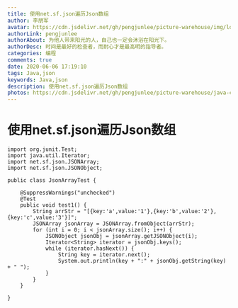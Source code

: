 ```yaml
---
title: 使用net.sf.json遍历Json数组
author: 李朋军
avatar: https://cdn.jsdelivr.net/gh/pengjunlee/picture-warehouse/img/logo.jpg
authorLink: pengjunlee
authorAbout: 为他人带来阳光的人，自己也一定会沐浴在阳光下。
authorDesc: 时间是最好的检查者，而耐心才是最高明的指导者。
categories: 编程
comments: true
date: 2020-06-06 17:19:10
tags: Java,json
keywords: Java,json
description: 使用net.sf.json遍历Json数组
photos: https://cdn.jsdelivr.net/gh/pengjunlee/picture-warehouse/java-core/jt.png
---
```

# 使用net.sf.json遍历Json数组

	import org.junit.Test;
	import java.util.Iterator;
	import net.sf.json.JSONArray;
	import net.sf.json.JSONObject;
	 
	public class JsonArrayTest {
	 
		@SuppressWarnings("unchecked")
		@Test
		public void test1() {
			String arrStr = "[{key:'a',value:'1'},{key:'b',value:'2'},{key:'c',value:'3'}]";
			JSONArray jsonArray = JSONArray.fromObject(arrStr);
			for (int i = 0; i < jsonArray.size(); i++) {
				JSONObject jsonObj = jsonArray.getJSONObject(i);
				Iterator<String> iterator = jsonObj.keys();
				while (iterator.hasNext()) {
					String key = iterator.next();
					System.out.println(key + ":" + jsonObj.getString(key) + " ");
				}
			}
		}
	 
	}